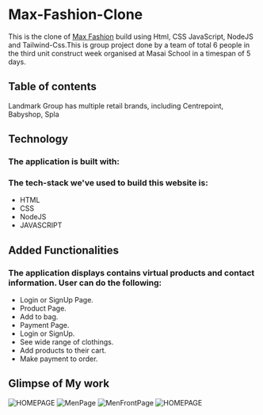 # Max-Fashion-Clone

This is the clone of [Max Fashion](https://www.maxfashion.in/in/en/department/maxmen) build using Html, CSS JavaScript, NodeJS and Tailwind-Css.This is group project done by a team of total 6 people in the third unit construct week organised at Masai School in a timespan of 5 days. 

## Table of contents

 Landmark Group has multiple retail brands, including Centrepoint, Babyshop, Spla

## Technology

### The application is built with:
### The tech-stack we've used to build this website is:

* HTML
* CSS 
* NodeJS
* JAVASCRIPT

## Added Functionalities

### The application displays contains virtual products and contact information. User can do the following:

* Login or SignUp Page.
* Product Page.
* Add to bag.
* Payment Page.
* Login or SignUp.
* See wide range of clothings.
* Add products to their cart.
* Make payment to order.



## Glimpse of My work
![HOMEPAGE](https://github.com/Lpavan6445/photos/blob/main/max-fashion/Demo.png?raw=true)
![MenPage](https://github.com/Lpavan6445/photos/blob/main/max-fashion/menProduct.png?raw=true)
![MenFrontPage](https://github.com/Lpavan6445/photos/blob/main/max-fashion/menfront.png?raw=true)
![HOMEPAGE](https://github.com/Lpavan6445/photos/blob/main/max-fashion/footer.png?raw=true)
